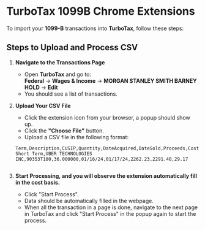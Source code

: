 # TurboTax 1099B Chrome Extensions

To import your **1099-B** transactions into **TurboTax**, follow these steps:

## Steps to Upload and Process CSV

1. **Navigate to the Transactions Page**  
   - Open **TurboTax** and go to:  
     **Federal** → **Wages & Income** → **MORGAN STANLEY SMITH BARNEY HOLD** → **Edit**  
   - You should see a list of transactions.

2. **Upload Your CSV File**  
   - Click the extension icon from your browser, a popup should show up. 
   - Click the **"Choose File"** button.  
   - Upload a CSV file in the following format:

   ```csv
   Term,Description,CUSIP,Quantity,DateAcquired,DateSold,Proceeds,CostBasis,WashSaleLoss
   Short Term,UBER TECHNOLOGIES INC,90353T100,36.000000,01/16/24,01/17/24,2262.23,2291.40,29.17


3. **Start Processing, and you will observe the extension automatically fill in the cost basis.**
   - Click "Start Process".
   - Data should be automatically filled in the webpage.
   - When all the transaction in a page is done, navigate to the next page in TurboTax and click  "Start Process" in the popup again to start the process.